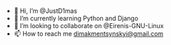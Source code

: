 - 👋 Hi, I’m @JustD1mas
- 🌱 I’m currently learning Python and Django
- 💞️ I’m looking to collaborate on @Eirenis-GNU-Linux
- 📫 How to reach me dimakmentsynskyi@gmail.com

<!---
JustD1mas/JustD1mas is a ✨ special ✨ repository because its `README.md` (this file) appears on your GitHub profile.
You can click the Preview link to take a look at your changes.
--->
